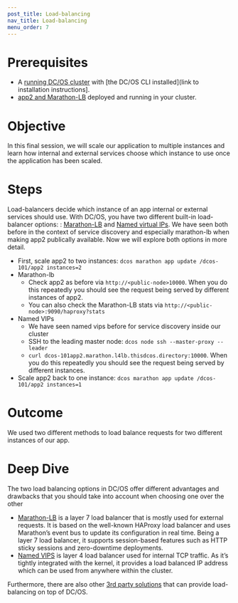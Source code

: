 ```yaml
---
post_title: Load-balancing
nav_title: Load-balancing
menu_order: 7
---
```


# Prerequisites
* A [running DC/OS cluster](/docs/1.8/usage/tutorials/dcos-101/cli/) with [the DC/OS CLI installed](link to installation instructions].
* [app2 and Marathon-LB](/docs/1.8/usage/tutorials/dcos-101/app2/) deployed and running in your cluster.

# Objective
In this final session, we will scale our application to multiple instances and learn how internal and external services choose which instance to use once the application has been scaled.

# Steps
Load-balancers decide which instance of an app internal or external services should use. With DC/OS, you have two different built-in load-balancer options: : [Marathon-LB](/docs/1.8/usage/service-discovery/marathon-lb/) and [Named virtual IPs](/docs/1.8/usage/service-discovery/load-balancing-vips/).
We have seen both before in the context of service discovery and especially marathon-lb when making app2 publically available.
Now we will explore both options in more detail.
* First, scale app2 to two instances: `dcos marathon app update /dcos-101/app2 instances=2`
* Marathon-lb
    * Check app2 as before via `http://<public-node>10000`. When you do this repeatedly you should see the request being served by different instances of app2.
    * You can also check the Marathon-LB stats via `http://<public-node>:9090/haproxy?stats`
* Named VIPs
    * We have seen named vips before for service discovery inside our cluster
    * SSH to the leading master node: `dcos node ssh --master-proxy --leader`
    * `curl dcos-101app2.marathon.l4lb.thisdcos.directory:10000`. When you do this repeatedly you should see the request being served by different instances.
* Scale app2 back to one instance: `dcos marathon app update /dcos-101/app2 instances=1`



# Outcome
We used two different methods to load balance requests for two different instances of our app.

# Deep Dive
The two load balancing options in DC/OS offer different advantages and drawbacks that you should take into account when choosing one over the other

   * [Marathon-LB](/docs/1.8/usage/service-discovery/marathon-lb/) is a layer 7 load balancer that is mostly used for external requests. It is based on the well-known HAProxy load balancer and uses Marathon’s event bus to update its configuration in real time. Being a layer 7 load balancer, it supports session-based features such as HTTP sticky sessions and zero-downtime deployments.
   * [Named VIPS](/docs/1.8/usage/service-discovery/load-balancing-vips/) is layer 4 load balancer used for internal TCP traffic. As it’s tightly integrated with the kernel, it provides a load balanced IP address which can be used from anywhere within the cluster.


Furthermore, there are also other [3rd party solutions](/docs/1.8/usage/service-discovery/third-party-solution/) that can provide load-balancing on top of DC/OS.
